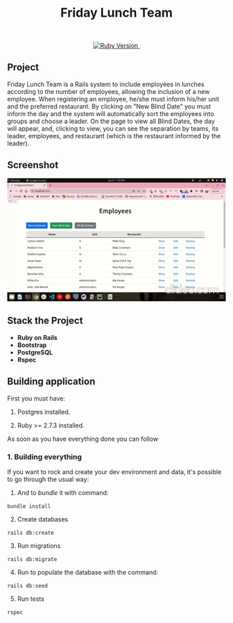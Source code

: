 <h1 align="center">Friday Lunch Team</h1>
<br>

<p align="center">
  <a href="https://ruby-doc.org/core-3.0.1/">
    <img alt="Ruby Version" src="https://img.shields.io/badge/Ruby-3.0.1 -green.svg" target="_blank">
  </a>
  <a href="https://guides.rubyonrails.org/6_1_release_notes.html">
    <img alt="" src="https://img.shields.io/badge/Rails-~> 6.1.5-blue.svg" target="_blank">
  </a>
</p>

## Project

Friday Lunch Team is a Rails system to include employees in lunches according to the number of employees, allowing the inclusion of a new employee. When registering an employee, he/she must inform his/her unit and the preferred restaurant. By clicking on "New Blind Date" you must inform the day and the system will automatically sort the employees into groups and choose a leader. On the page to view all Blind Dates, the day will appear, and, clicking to view, you can see the separation by teams, its leader, employees, and restaurant (which is the restaurant informed by the leader).

## Screenshot
![](https://github.com/RaquelLima7/friday_lunch_team/blob/master/app/assets/images/friday-lunch-team.gif)
## Stack the Project

- **Ruby on Rails**
- **Bootstrap**
- **PostgreSQL**
- **Rspec**

## Building application

First you must have:

1. Postgres installed.

2. Ruby >= 2.7.3 installed.

As soon as you have everything done you can follow

### 1. Building everything

If you want to rock and create your dev environment and data, it's possible to go through the usual way:

1. And to *bundle* it with command:
```
bundle install
```

2. Create databases
```
rails db:create
```

3. Run migrations
```
rails db:migrate
```
4. Run to populate the database with the command:

```
rails db:seed
```

5. Run tests

```
rspec
```
